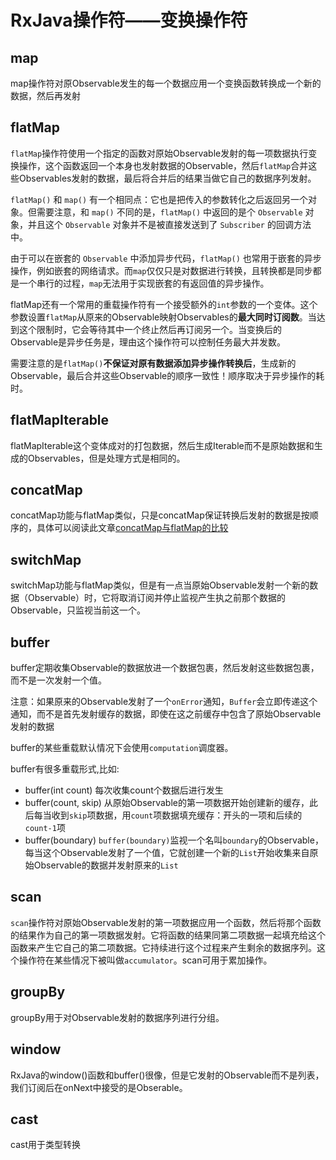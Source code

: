 # RxJava操作符——变换操作符

## map

map操作符对原Observable发生的每一个数据应用一个变换函数转换成一个新的数据，然后再发射

## flatMap

`flatMap`操作符使用一个指定的函数对原始Observable发射的每一项数据执行变换操作，这个函数返回一个本身也发射数据的Observable，然后`flatMap`合并这些Observables发射的数据，最后将合并后的结果当做它自己的数据序列发射。

 `flatMap()` 和 `map()` 有一个相同点：它也是把传入的参数转化之后返回另一个对象。但需要注意，和 `map()` 不同的是，`flatMap()` 中返回的是个 `Observable` 对象，并且这个 `Observable` 对象并不是被直接发送到了 `Subscriber` 的回调方法中。

由于可以在嵌套的 `Observable` 中添加异步代码，`flatMap()` 也常用于嵌套的异步操作，例如嵌套的网络请求。而`map`仅仅只是对数据进行转换，且转换都是同步都是一个串行的过程，`map`无法用于实现嵌套的有返回值的异步操作。

flatMap还有一个常用的重载操作符有一个接受额外的`int`参数的一个变体。这个参数设置`flatMap`从原来的Observable映射Observables的**最大同时订阅数**。当达到这个限制时，它会等待其中一个终止然后再订阅另一个。当变换后的Observable是异步任务是，理由这个操作符可以控制任务最大并发数。

需要注意的是`flatMap()`**不保证对原有数据添加异步操作转换后**，生成新的Observable，最后合并这些Observable的顺序一致性！顺序取决于异步操作的耗时。

## flatMapIterable

flatMapIterable这个变体成对的打包数据，然后生成Iterable而不是原始数据和生成的Observables，但是处理方式是相同的。

## concatMap

concatMap功能与flatMap类似，只是concatMap保证转换后发射的数据是按顺序的，具体可以阅读此文章[concatMap与flatMap的比较](http://www.jianshu.com/p/6d16805537ef)

## switchMap

switchMap功能与flatMap类似，但是有一点当原始Observable发射一个新的数据（Observable）时，它将取消订阅并停止监视产生执之前那个数据的Observable，只监视当前这一个。

## buffer

buffer定期收集Observable的数据放进一个数据包裹，然后发射这些数据包裹，而不是一次发射一个值。

注意：如果原来的Observable发射了一个`onError`通知，`Buffer`会立即传递这个通知，而不是首先发射缓存的数据，即使在这之前缓存中包含了原始Observable发射的数据

buffer的某些重载默认情况下会使用`computation`调度器。

buffer有很多重载形式,比如:

- buffer(int count) 每次收集count个数据后进行发生
- buffer(count, skip) 从原始Observable的第一项数据开始创建新的缓存，此后每当收到`skip`项数据，用`count`项数据填充缓存：开头的一项和后续的`count-1`项
- buffer(boundary) `buffer(boundary)`监视一个名叫`boundary`的Observable，每当这个Observable发射了一个值，它就创建一个新的`List`开始收集来自原始Observable的数据并发射原来的`List`

## scan

`scan`操作符对原始Observable发射的第一项数据应用一个函数，然后将那个函数的结果作为自己的第一项数据发射。它将函数的结果同第二项数据一起填充给这个函数来产生它自己的第二项数据。它持续进行这个过程来产生剩余的数据序列。这个操作符在某些情况下被叫做`accumulator`。scan可用于累加操作。

##  groupBy

groupBy用于对Observable发射的数据序列进行分组。


## window

RxJava的window()函数和buffer()很像，但是它发射的Observable而不是列表，我们订阅后在onNext中接受的是Obserable。

## cast

cast用于类型转换

